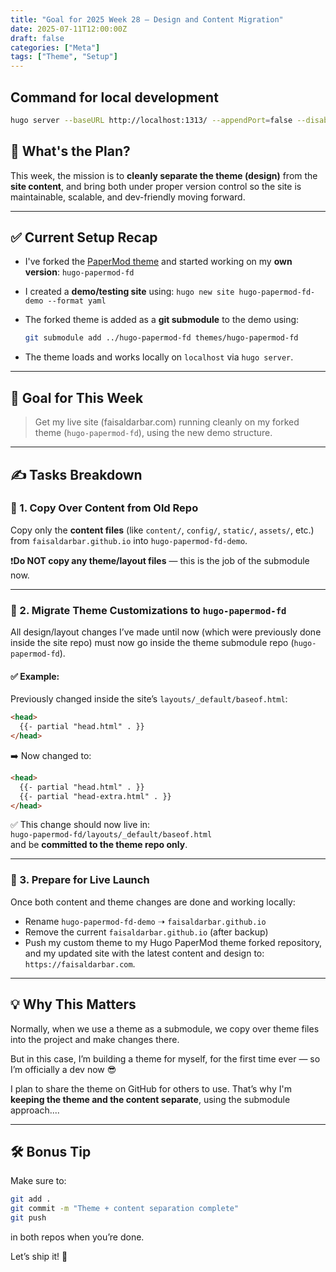 ```yaml
---
title: "Goal for 2025 Week 28 – Design and Content Migration"
date: 2025-07-11T12:00:00Z
draft: false
categories: ["Meta"]
tags: ["Theme", "Setup"]
---
```


## Command for local development
```bash
hugo server --baseURL http://localhost:1313/ --appendPort=false --disableFastRender

```

## 🧭 What's the Plan?

This week, the mission is to **cleanly separate the theme (design)** from the **site content**, and bring both under proper version control so the site is maintainable, scalable, and dev-friendly moving forward.

---

## ✅ Current Setup Recap

- I've forked the [PaperMod theme](https://github.com/adityatelange/hugo-PaperMod) and started working on my **own version**: `hugo-papermod-fd`
- I created a **demo/testing site** using: `hugo new site hugo-papermod-fd-demo --format yaml`
- The forked theme is added as a **git submodule** to the demo using:

  ```bash
  git submodule add ../hugo-papermod-fd themes/hugo-papermod-fd
  ```

- The theme loads and works locally on `localhost` via `hugo server`.

---

## 🎯 Goal for This Week

> Get my live site (faisaldarbar.com) running cleanly on my forked theme (`hugo-papermod-fd`), using the new demo structure.

---

## ✍️ Tasks Breakdown

### 🔁 1. Copy Over Content from Old Repo

Copy only the **content files** (like `content/`, `config/`, `static/`, `assets/`, etc.) from `faisaldarbar.github.io` into `hugo-papermod-fd-demo`.

❗️**Do NOT copy any theme/layout files** — this is the job of the submodule now.

---

### 🎨 2. Migrate Theme Customizations to `hugo-papermod-fd`

All design/layout changes I’ve made until now (which were previously done inside the site repo) must now go inside the theme submodule repo (`hugo-papermod-fd`).

#### ✅ Example:

Previously changed inside the site’s `layouts/_default/baseof.html`:

```html
<head>
  {{- partial "head.html" . }}
</head>
```

➡️ Now changed to:

```html
<head>
  {{- partial "head.html" . }}
  {{- partial "head-extra.html" . }}
</head>
```

✅ This change should now live in:  
`hugo-papermod-fd/layouts/_default/baseof.html`  
and be **committed to the theme repo only**.

---

### 🚀 3. Prepare for Live Launch

Once both content and theme changes are done and working locally:

- Rename `hugo-papermod-fd-demo` ➝ `faisaldarbar.github.io`
- Remove the current `faisaldarbar.github.io` (after backup)
- Push my custom theme to my Hugo PaperMod theme forked repository, and my updated site with the latest content and design to: `https://faisaldarbar.com`.

---

## 💡 Why This Matters

Normally, when we use a theme as a submodule, we copy over theme files into the project and make changes there.

But in this case, I’m building a theme for myself, for the first time ever — so I’m officially a dev now 😎

I plan to share the theme on GitHub for others to use. That’s why I'm **keeping the theme and the content separate**, using the submodule approach....

---

## 🛠️ Bonus Tip

Make sure to:

```bash
git add .
git commit -m "Theme + content separation complete"
git push
```

in both repos when you’re done.

Let’s ship it! 🚀
